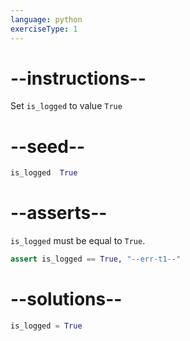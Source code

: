 ```yaml
---
language: python
exerciseType: 1
---
```


# --instructions--

Set `is_logged` to value `True`

# --seed--

```python
is_logged  True
```

# --asserts--

`is_logged` must be equal to `True`.

```python
assert is_logged == True, "--err-t1--"
```

# --solutions--

```python
is_logged = True
```
